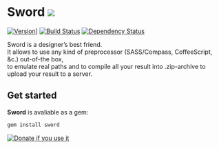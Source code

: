 Sword [![](//so.mu/icons/sword.png)](//so.mu/blog/sword)
=====
[![Version](https://badge.fury.io/rb/sword.png)](//rubygems.com/gems/sword)]
[![Build Status](https://secure.travis-ci.org/somu/sword.png?branch=master)](http://travis-ci.org/somu/sword)
[![Dependency Status](https://gemnasium.com/somu/sword.png)](https://gemnasium.com/somu/sword)

Sword is a designer’s best friend.  
It allows to use any kind of preprocessor (SASS/Compass, CoffeeScript, &c.) out-of-the box,  
to emulate real paths and to compile all your result into .zip-archive to upload your result to a server.

Get started
-----------

**Sword** is avaliable as a gem:
```sh
gem install sword
```

[![Donate if you use it](https://www.paypalobjects.com/en_GB/i/btn/btn_donate_LG.gif)](https://www.paypal.com/cgi-bin/webscr?cmd=_s-xclick&hosted_button_id=8PCQ52CFPFSKL)
